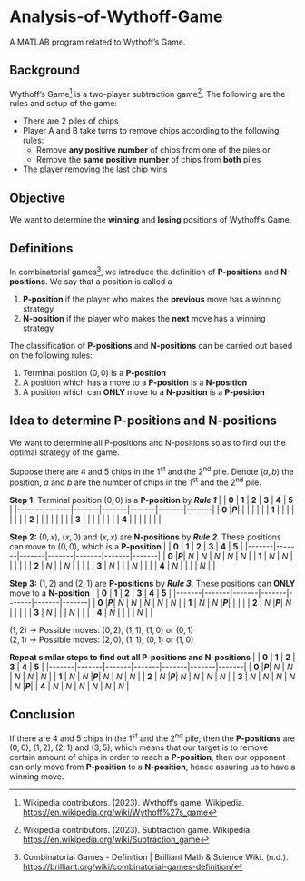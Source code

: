 # Analysis-of-Wythoff-Game
A MATLAB program related to Wythoff’s Game.

## Background
Wythoff’s Game[^1] is a two-player subtraction game[^2]. The following are the rules and setup of the game:
- There are 2 piles of chips
- Player A and B take turns to remove chips according to the following rules:
  - Remove **any positive number** of chips from one of the piles or
  - Remove the **same positive number** of chips from **both** piles
- The player removing the last chip wins

## Objective
We want to determine the **winning** and **losing** positions of Wythoff’s Game.

## Definitions
In combinatorial games[^3], we introduce the definition of **P-positions** and **N-positions**. We say that a position is called a
1. **P-position** if the player who makes the **previous** move has a winning strategy
2. **N-position** if the player who makes the **next** move has a winning strategy

The classification of **P-positions** and **N-positions** can be carried out based on the following rules:
1. Terminal position $(0,0)$ is a **P-position**
2. A position which has a move to a **P-position** is a **N-position**
3. A position which can **ONLY** move to a **N-position** is a **P-position**

## Idea to determine P-positions and N-positions
We want to determine all P-positions and N-positions so as to find out the optimal strategy of the game.

Suppose there are 4 and 5 chips in the 1<sup>st</sup> and the 2<sup>nd</sup> pile. Denote $(a,b)$ the position, $a$ and $b$ are the number of 
chips in the 1<sup>st</sup> and the 2<sup>nd</sup> pile.

**Step 1:** Terminal position $(0,0)$ is a **P-position** by ***Rule 1***
|       | **0** | **1** | **2** | **3** | **4** | **5** |
|-------|-------|-------|-------|-------|-------|-------|
| **0** |***P***|       |       |       |       |       |
| **1** |       |       |       |       |       |       |
| **2** |       |       |       |       |       |       |
| **3** |       |       |       |       |       |       |
| **4** |       |       |       |       |       |       |

**Step 2:** $(0,x)$, $(x,0)$ and $(x,x)$ are **N-positions** by ***Rule 2***. These positions can move to $(0,0)$, which is a **P-position**
|       | **0** | **1** | **2** | **3** | **4** | **5** |
|-------|-------|-------|-------|-------|-------|-------|
| **0** |***P***|  *N*  |  *N*  |  *N*  |  *N*  |  *N*  |
| **1** |  *N*  |  *N*  |       |       |       |       |
| **2** |  *N*  |       |  *N*  |       |       |       |
| **3** |  *N*  |       |       |  *N*  |       |       |
| **4** |  *N*  |       |       |       |  *N*  |       |

**Step 3:** $(1,2)$ and $(2,1)$ are **P-positions** by ***Rule 3***. These positions can **ONLY** move to a **N-position**
|       | **0** | **1** | **2** | **3** | **4** | **5** |
|-------|-------|-------|-------|-------|-------|-------|
| **0** |***P***|  *N*  |  *N*  |  *N*  |  *N*  |  *N*  |
| **1** |  *N*  |  *N*  |***P***|       |       |       |
| **2** |  *N*  |***P***|  *N*  |       |       |       |
| **3** |  *N*  |       |       |  *N*  |       |       |
| **4** |  *N*  |       |       |       |  *N*  |       |

$(1,2)$ &rarr; Possible moves: $(0,2)$, $(1,1)$, $(1,0)$ or $(0,1)$ <br>
$(2,1)$ &rarr; Possible moves: $(2,0)$, $(1,1)$, $(0,1)$ or $(1,0)$ <br>

**Repeat similar steps to find out all P-positions and N-positions**
|       | **0** | **1** | **2** | **3** | **4** | **5** |
|-------|-------|-------|-------|-------|-------|-------|
| **0** |***P***|  *N*  |  *N*  |  *N*  |  *N*  |  *N*  |
| **1** |  *N*  |  *N*  |***P***|  *N*  |  *N*  |  *N*  |
| **2** |  *N*  |***P***|  *N*  |  *N*  |  *N*  |  *N*  |
| **3** |  *N*  |  *N*  |  *N*  |  *N*  |  *N*  |***P***|
| **4** |  *N*  |  *N*  |  *N*  |  *N*  |  *N*  |  *N*  |

## Conclusion
If there are 4 and 5 chips in the 1<sup>st</sup> and the 2<sup>nd</sup> pile,
then the **P-positions** are $(0,0)$, $(1,2)$, $(2,1)$ and $(3,5)$,
which means that our target is to remove certain amount of chips in order to reach a **P-position**,
then our opponent can only move from **P-position** to a **N-position**, hence assuring us to have a winning move.

[^1]: Wikipedia contributors. (2023). Wythoff’s game. Wikipedia. https://en.wikipedia.org/wiki/Wythoff%27s_game
[^2]: Wikipedia contributors. (2023). Subtraction game. Wikipedia. https://en.wikipedia.org/wiki/Subtraction_game
[^3]: Combinatorial Games - Definition | Brilliant Math & Science Wiki. (n.d.). https://brilliant.org/wiki/combinatorial-games-definition/
